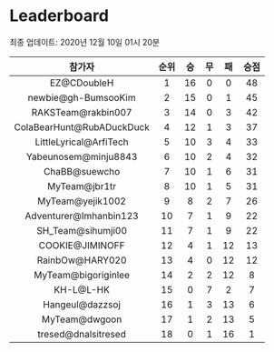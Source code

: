 # Leaderboard
최종 업데이트: 2020년 12월 10일 01시 20분




| 참가자 | 순위 | 승 | 무 | 패 | 승점 |
|:---:|:---:|:---:|:---:|:---:|:---:|
| EZ@CDoubleH | 1 | 16 | 0 | 0 | 48 |
| newbie@gh-BumsooKim | 2 | 15 | 0 | 1 | 45 |
| RAKSTeam@rakbin007 | 3 | 14 | 0 | 3 | 42 |
| ColaBearHunt@RubADuckDuck | 4 | 12 | 1 | 3 | 37 |
| LittleLyrical@ArfiTech | 5 | 10 | 3 | 4 | 33 |
| Yabeunosem@minju8843 | 6 | 10 | 2 | 4 | 32 |
| ChaBB@suewcho | 7 | 10 | 1 | 6 | 31 |
| MyTeam@jbr1tr | 8 | 10 | 1 | 5 | 31 |
| MyTeam@yejik1002 | 9 | 8 | 2 | 7 | 26 |
| Adventurer@Imhanbin123 | 10 | 7 | 1 | 9 | 22 |
| SH_Team@sihumji00 | 11 | 7 | 1 | 9 | 22 |
| COOKIE@JIMINOFF | 12 | 4 | 1 | 12 | 13 |
| RainbOw@HARY020 | 13 | 4 | 0 | 12 | 12 |
| MyTeam@bigoriginlee | 14 | 2 | 2 | 12 | 8 |
| KH-L@L-HK | 15 | 0 | 7 | 2 | 7 |
| Hangeul@dazzsoj | 16 | 1 | 3 | 13 | 6 |
| MyTeam@dwgoon | 17 | 1 | 2 | 13 | 5 |
| tresed@dnalsitresed | 18 | 0 | 1 | 16 | 1 |